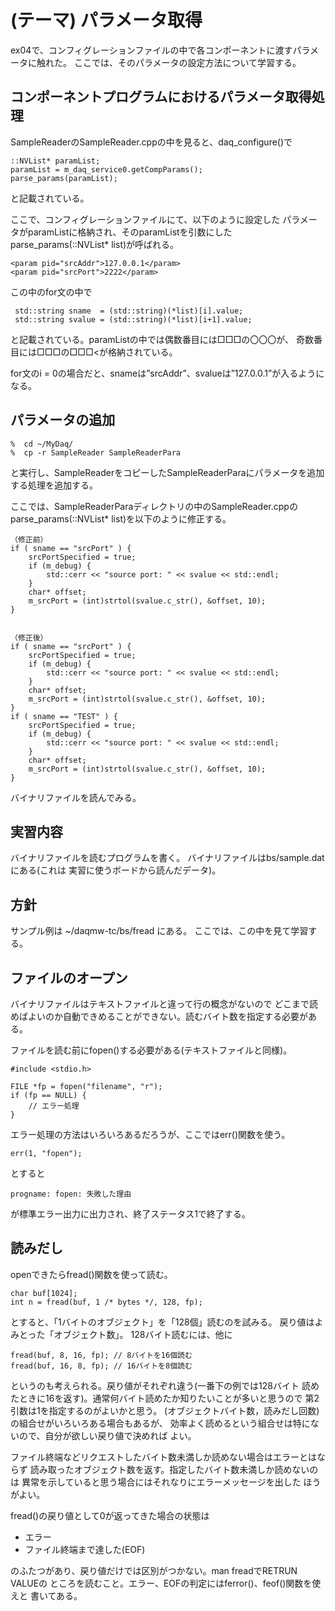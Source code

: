(テーマ) パラメータ取得
===================================

ex04で、コンフィグレーションファイルの中で各コンポーネントに渡すパラメータに触れた。
ここでは、そのパラメータの設定方法について学習する。


コンポーネントプログラムにおけるパラメータ取得処理
--------------------------------------------------

SampleReaderのSampleReader.cppの中を見ると、daq_configure()で


    ::NVList* paramList;
    paramList = m_daq_service0.getCompParams();
    parse_params(paramList);

と記載されている。

ここで、コンフィグレーションファイルにて、以下のように設定した
パラメータがparamListに格納され、そのparamListを引数にしたparse_params(::NVList* list)が呼ばれる。


    <param pid="srcAddr">127.0.0.1</param>
    <param pid="srcPort">2222</param>


この中のfor文の中で

     std::string sname  = (std::string)(*list)[i].value;
     std::string svalue = (std::string)(*list)[i+1].value;

と記載されている。paramListの中では偶数番目には<param pid="〇〇〇">□□□</param>の〇〇〇が、
奇数番目には<param pid="〇〇〇">□□□</param>の□□□<が格納されている。

for文のi = 0の場合だと、snameは”srcAddr”、svalueは”127.0.0.1”が入るようになる。


パラメータの追加
--------------------------------------------------

    %  cd ~/MyDaq/
    %  cp -r SampleReader SampleReaderPara

と実行し、SampleReaderをコピーしたSampleReaderParaにパラメータを追加する処理を追加する。

ここでは、SampleReaderParaディレクトリの中のSampleReader.cppのparse_params(::NVList* list)を以下のように修正する。

    （修正前）
    if ( sname == "srcPort" ) {
        srcPortSpecified = true;
        if (m_debug) {
            std::cerr << "source port: " << svalue << std::endl;
        }
        char* offset;
        m_srcPort = (int)strtol(svalue.c_str(), &offset, 10);
    }


    （修正後）
    if ( sname == "srcPort" ) {
        srcPortSpecified = true;
        if (m_debug) {
            std::cerr << "source port: " << svalue << std::endl;
        }
        char* offset;
        m_srcPort = (int)strtol(svalue.c_str(), &offset, 10);
    }
    if ( sname == "TEST" ) {
        srcPortSpecified = true;
        if (m_debug) {
            std::cerr << "source port: " << svalue << std::endl;
        }
        char* offset;
        m_srcPort = (int)strtol(svalue.c_str(), &offset, 10);
    }






バイナリファイルを読んでみる。

実習内容
--------

バイナリファイルを読むプログラムを書く。
バイナリファイルはbs/sample.datにある(これは
実習に使うボードから読んだデータ)。

方針
----

サンプル例は ~/daqmw-tc/bs/fread にある。
ここでは、この中を見て学習する。

ファイルのオープン
------------------

バイナリファイルはテキストファイルと違って行の概念がないので
どこまで読めばよいのか自動できめることができない。読むバイト数を指定する必要がある。

ファイルを読む前にfopen()する必要がある(テキストファイルと同様)。

    #include <stdio.h>
    
    FILE *fp = fopen("filename", "r");
    if (fp == NULL) {
        // エラー処理
    }

エラー処理の方法はいろいろあるだろうが、ここではerr()関数を使う。

    err(1, "fopen");

とすると

    progname: fopen: 失敗した理由

が標準エラー出力に出力され、終了ステータス1で終了する。

読みだし
--------

openできたらfread()関数を使って読む。

    char buf[1024];
    int n = fread(buf, 1 /* bytes */, 128, fp);

とすると、「1バイトのオブジェクト」を「128個」読むのを試みる。
戻り値はよみとった「オブジェクト数」。
128バイト読むには、他に

    fread(buf, 8, 16, fp); // 8バイトを16個読む
    fread(buf, 16, 8, fp); // 16バイトを8個読む

というのも考えられる。戻り値がそれぞれ違う(一番下の例では128バイト
読めたときに16を返す)。通常何バイト読めたか知りたいことが多いと思うので
第2引数は1を指定するのがよいかと思う。
(オブジェクトバイト数，読みだし回数)の組合せがいろいろある場合もあるが、
効率よく読めるという組合せは特にないので、自分が欲しい戻り値で決めれば
よい。

ファイル終端などリクエストしたバイト数未満しか読めない場合はエラーとはならず
読み取ったオブジェクト数を返す。指定したバイト数未満しか読めないのは
異常を示していると思う場合にはそれなりにエラーメッセージを出した
ほうがよい。

fread()の戻り値として0が返ってきた場合の状態は

* エラー
* ファイル終端まで達した(EOF)

のふたつがあり、戻り値だけでは区別がつかない。man freadでRETRUN VALUEの
ところを読むこと。エラー、EOFの判定にはferror()、feof()関数を使えと
書いてある。

